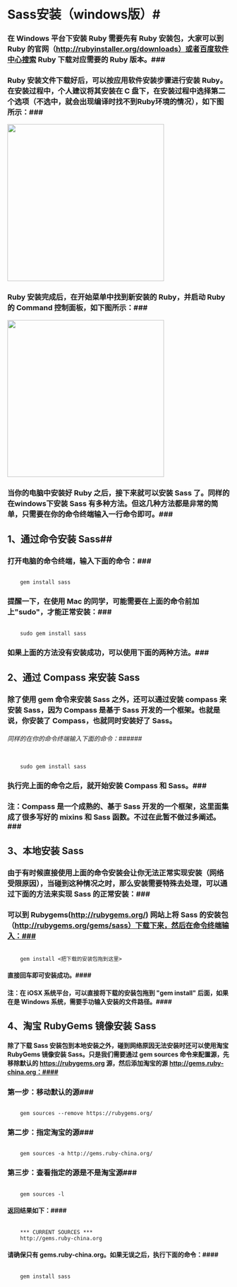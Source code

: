 ﻿# Sass安装（windows版）#


### 在 Windows 平台下安装 Ruby 需要先有 Ruby 安装包，大家可以到 Ruby 的官网（http://rubyinstaller.org/downloads）或者百度软件中心搜索 Ruby 下载对应需要的 Ruby 版本。###



### Ruby 安装文件下载好后，可以按应用软件安装步骤进行安装 Ruby。在安装过程中，个人建议将其安装在 C 盘下，在安装过程中选择第二个选项（不选中，就会出现编译时找不到Ruby环境的情况），如下图所示：###

<img alt="" src="http://img.mukewang.com/54f560af00017cf106790364.jpg" style="width: 355px;">


### Ruby 安装完成后，在开始菜单中找到新安装的 Ruby，并启动 Ruby 的 Command 控制面板，如下图所示：###

<img alt="" src="(http://img.mukewang.com/54f561190001531806350474.jpg" style="width: 355px;">

### 当你的电脑中安装好 Ruby 之后，接下来就可以安装 Sass 了。同样的在windows下安装 Sass 有多种方法。但这几种方法都是非常的简单，只需要在你的命令终端输入一行命令即可。###


## 1、通过命令安装 Sass##

### 打开电脑的命令终端，输入下面的命令：###

<pre><code>
    gem install sass
</code></pre>

### 提醒一下，在使用 Mac 的同学，可能需要在上面的命令前加上"sudo"，才能正常安装：###

<pre><code>
    sudo gem install sass
</code></pre>

### 如果上面的方法没有安装成功，可以使用下面的两种方法。###

## 2、通过 Compass 来安装 Sass ##

### 除了使用 gem 命令来安装 Sass 之外，还可以通过安装 compass 来安装 Sass，因为 Compass 是基于 Sass 开发的一个框架。也就是说，你安装了 Compass，也就同时安装好了 Sass。

###### 同样的在你的命令终端输入下面的命令：######

<pre><code>
    sudo gem install sass
</code></pre>

### 执行完上面的命令之后，就开始安装 Compass 和 Sass。###

### 注：Compass 是一个成熟的、基于 Sass 开发的一个框架，这里面集成了很多写好的 mixins 和 Sass 函数。不过在此暂不做过多阐述。###

## 3、本地安装 Sass ##

### 由于有时候直接使用上面的命令安装会让你无法正常实现安装（网络受限原因），当碰到这种情况之时，那么安装需要特殊去处理，可以通过下面的方法来实现 Sass 的正常安装：###

### 可以到 Rubygems(http://rubygems.org/) 网站上将 Sass 的安装包（http://rubygems.org/gems/sass）下载下来，然后在命令终端输入：###

<pre><code>
    gem install <把下载的安装包拖到这里>
</code></pre>
#### 直接回车即可安装成功。####

#### 注：在 iOSX 系统平台，可以直接将下载的安装包拖到 "gem install" 后面，如果在是 Windows 系统，需要手功输入安装的文件路径。####

## 4、淘宝 RubyGems 镜像安装 Sass

#### 除了下载 Sass 安装包到本地安装之外，碰到网络原因无法安装时还可以使用淘宝 RubyGems 镜像安装 Sass。只是我们需要通过 gem sources 命令来配置源，先移除默认的 https://rubygems.org 源，然后添加淘宝的源 http://gems.ruby-china.org：####

### 第一步：移动默认的源###
<pre><code>
    gem sources --remove https://rubygems.org/
</code></pre>

### 第二步：指定淘宝的源###

<pre><code>
    gem sources -a http://gems.ruby-china.org/
</code></pre>

### 第三步：查看指定的源是不是淘宝源###

<pre><code>
    gem sources -l
</code></pre>
#### 返回结果如下：####

<pre><code>
    *** CURRENT SOURCES ***
    http://gems.ruby-china.org
</code></pre>


#### 请确保只有 gems.ruby-china.org。如果无误之后，执行下面的命令：####


<pre><code>
    gem install sass
</code></pre>